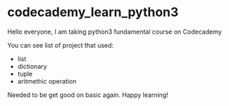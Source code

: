 # codecademy_learn_python3

Hello everyone, I am taking python3 fundamental course on Codecademy

You can see list of project that used:
* list
* dictionary
* tuple
* aritmethic operation

Needed to be get good on basic again.
Happy learning!
